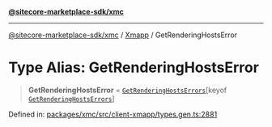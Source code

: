 [**@sitecore-marketplace-sdk/xmc**](../../../../README.md)

***

[@sitecore-marketplace-sdk/xmc](../../../../README.md) / [Xmapp](../README.md) / GetRenderingHostsError

# Type Alias: GetRenderingHostsError

> **GetRenderingHostsError** = [`GetRenderingHostsErrors`](GetRenderingHostsErrors.md)\[keyof [`GetRenderingHostsErrors`](GetRenderingHostsErrors.md)\]

Defined in: [packages/xmc/src/client-xmapp/types.gen.ts:2881](https://github.com/Sitecore/marketplace-sdk/blob/047115917e8843232ba2a4ba284b67585698b1c5/packages/xmc/src/client-xmapp/types.gen.ts#L2881)
